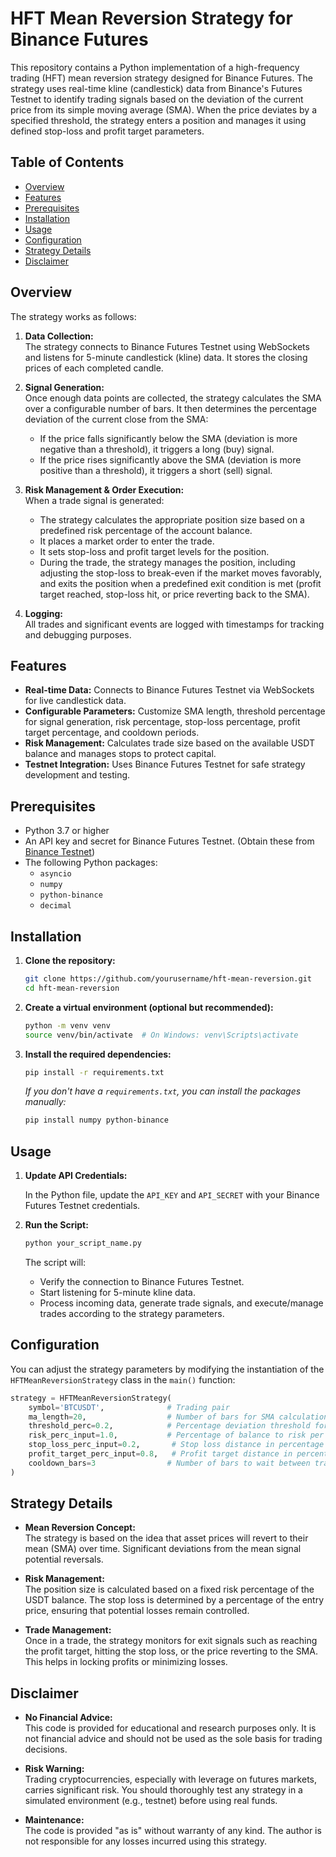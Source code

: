 # HFT Mean Reversion Strategy for Binance Futures

This repository contains a Python implementation of a high-frequency trading (HFT) mean reversion strategy designed for Binance Futures. The strategy uses real-time kline (candlestick) data from Binance's Futures Testnet to identify trading signals based on the deviation of the current price from its simple moving average (SMA). When the price deviates by a specified threshold, the strategy enters a position and manages it using defined stop-loss and profit target parameters.

## Table of Contents

- [Overview](#overview)
- [Features](#features)
- [Prerequisites](#prerequisites)
- [Installation](#installation)
- [Usage](#usage)
- [Configuration](#configuration)
- [Strategy Details](#strategy-details)
- [Disclaimer](#disclaimer)

## Overview

The strategy works as follows:

1. **Data Collection:**  
   The strategy connects to Binance Futures Testnet using WebSockets and listens for 5-minute candlestick (kline) data. It stores the closing prices of each completed candle.

2. **Signal Generation:**  
   Once enough data points are collected, the strategy calculates the SMA over a configurable number of bars. It then determines the percentage deviation of the current close from the SMA:
   - If the price falls significantly below the SMA (deviation is more negative than a threshold), it triggers a long (buy) signal.
   - If the price rises significantly above the SMA (deviation is more positive than a threshold), it triggers a short (sell) signal.

3. **Risk Management & Order Execution:**  
   When a trade signal is generated:
   - The strategy calculates the appropriate position size based on a predefined risk percentage of the account balance.
   - It places a market order to enter the trade.
   - It sets stop-loss and profit target levels for the position.
   - During the trade, the strategy manages the position, including adjusting the stop-loss to break-even if the market moves favorably, and exits the position when a predefined exit condition is met (profit target reached, stop-loss hit, or price reverting back to the SMA).

4. **Logging:**  
   All trades and significant events are logged with timestamps for tracking and debugging purposes.

## Features

- **Real-time Data:** Connects to Binance Futures Testnet via WebSockets for live candlestick data.
- **Configurable Parameters:** Customize SMA length, threshold percentage for signal generation, risk percentage, stop-loss percentage, profit target percentage, and cooldown periods.
- **Risk Management:** Calculates trade size based on the available USDT balance and manages stops to protect capital.
- **Testnet Integration:** Uses Binance Futures Testnet for safe strategy development and testing.

## Prerequisites

- Python 3.7 or higher
- An API key and secret for Binance Futures Testnet. (Obtain these from [Binance Testnet](https://testnet.binancefuture.com/))
- The following Python packages:
  - `asyncio`
  - `numpy`
  - `python-binance`
  - `decimal`

## Installation

1. **Clone the repository:**

   ```bash
   git clone https://github.com/yourusername/hft-mean-reversion.git
   cd hft-mean-reversion
   ```

2. **Create a virtual environment (optional but recommended):**

   ```bash
   python -m venv venv
   source venv/bin/activate  # On Windows: venv\Scripts\activate
   ```

3. **Install the required dependencies:**

   ```bash
   pip install -r requirements.txt
   ```

   *If you don't have a `requirements.txt`, you can install the packages manually:*

   ```bash
   pip install numpy python-binance
   ```

## Usage

1. **Update API Credentials:**

   In the Python file, update the `API_KEY` and `API_SECRET` with your Binance Futures Testnet credentials.

2. **Run the Script:**

   ```bash
   python your_script_name.py
   ```

   The script will:
   - Verify the connection to Binance Futures Testnet.
   - Start listening for 5-minute kline data.
   - Process incoming data, generate trade signals, and execute/manage trades according to the strategy parameters.

## Configuration

You can adjust the strategy parameters by modifying the instantiation of the `HFTMeanReversionStrategy` class in the `main()` function:

```python
strategy = HFTMeanReversionStrategy(
    symbol='BTCUSDT',              # Trading pair
    ma_length=20,                  # Number of bars for SMA calculation
    threshold_perc=0.2,            # Percentage deviation threshold for signal generation
    risk_perc_input=1.0,           # Percentage of balance to risk per trade
    stop_loss_perc_input=0.2,       # Stop loss distance in percentage
    profit_target_perc_input=0.8,   # Profit target distance in percentage
    cooldown_bars=3                # Number of bars to wait between trades
)
```

## Strategy Details

- **Mean Reversion Concept:**  
  The strategy is based on the idea that asset prices will revert to their mean (SMA) over time. Significant deviations from the mean signal potential reversals.

- **Risk Management:**  
  The position size is calculated based on a fixed risk percentage of the USDT balance. The stop loss is determined by a percentage of the entry price, ensuring that potential losses remain controlled.

- **Trade Management:**  
  Once in a trade, the strategy monitors for exit signals such as reaching the profit target, hitting the stop loss, or the price reverting to the SMA. This helps in locking profits or minimizing losses.

## Disclaimer

- **No Financial Advice:**  
  This code is provided for educational and research purposes only. It is not financial advice and should not be used as the sole basis for trading decisions.

- **Risk Warning:**  
  Trading cryptocurrencies, especially with leverage on futures markets, carries significant risk. You should thoroughly test any strategy in a simulated environment (e.g., testnet) before using real funds.

- **Maintenance:**  
  The code is provided "as is" without warranty of any kind. The author is not responsible for any losses incurred using this strategy.